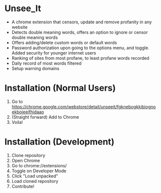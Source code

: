 # Unsee_It
* A chrome extension that censors, update and remove profanity in any website
* Detects double meaning words, offers an option to ignore or censor double meaning words
* Offers adding/delete custom words or default words
* Password authorization upon going to the options menu, and toggle. Added security for younger internet users
* Ranking of sites from most profane, to least profane words recorded
* Daily record of most words filtered
* Setup warning domains

# Installation (Normal Users)
1. Go to https://chrome.google.com/webstore/detail/unseeit/fgknebogkkibiognoekbojeeifhidaao
2. (Straight forward) Add to Chrome
3. Voila! 

# Installation (Development)
1. Clone repository 
2. Open Chrome
3. Go to chrome://extensions/
4. Toggle on Developer Mode
5. Click "Load unpacked"
6. Load cloned repository
7. Contribute!






